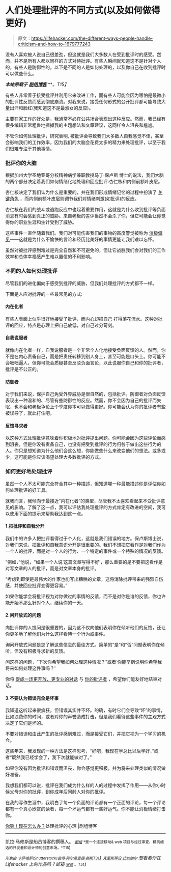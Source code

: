 # 人们处理批评的不同方式(以及如何做得更好)

> 原文：<https://lifehacker.com/the-different-ways-people-handle-criticism-and-how-to-1679777243>

没有人喜欢被人说自己很差劲，但这就是我们大多数人在受到批评时的感受。然而，并不是所有人都以同样的方式对待批评。有些人瞬间就知道这不是针对个人的，有些人是防御性的。以下是不同的人是如何处理的，以及你自己在收到批评时可以做些什么。



***本帖原载于*** [***剧组博客***](http://blog.pickcrew.com/handling-criticism-better/) ***。*T15】**

有些人非常善于接受批评并利用它来改进工作，而有些人可能会因为哪怕是最微小的批评性反馈而感到彻底崩溃。对我来说，接受任何形式的公开批评都可能导致大量出汗和脸红(我知道这不是最淑女的反应)。

主要在家工作的好处是，我通常不必在公共场合表现出这种反应。然而，我已经有很多编辑非常粗鲁地撕掉我的主题想法和文章建议，这同样令人沮丧和尴尬。

不管你如何处理批评，研究表明, 被批评会导致我们大多数人自我感觉不佳，甚至会影响我们的工作效率，因为我们的大脑会花费太多的精力来处理批评，以至于我们很难专注于其他事情。

### 批评你的大脑

根据加州大学圣地亚哥分校精神病学兼职教授马丁·保卢斯 博士的说法，我们大脑的两个部分决定着我们如何情绪化地处理和回应批评:杏仁核和内侧前额叶皮层。

杏仁核决定了我们认为什么是重要的，并在我们形成情绪记忆的过程中扮演了 [关键角色](http://psychology.about.com/od/aindex/g/amygdala.htm) ，而内侧前额叶皮层则调节我们对情绪刺激(如批评)的反应。

杏仁核在我们的战斗或逃跑反应中也起着重要作用，这就是为什么收到批评等负面消息有时会感到真正的威胁。来自老板的差评当然不会杀了你，但它可能会让你觉得你的职业生涯和生计受到了威胁。

这些事件一直伴随着我们。我们对可能伤害我们的事物的高度警觉被称为 [消极偏见](http://dealbook.nytimes.com/2013/06/14/overcoming-your-negativity-bias/)——这就是为什么不愉快的言论和经历比美好的事情更能让我们难以忘怀。

虽然对被批评感到难过是完全自然和不可避免的，但让它战胜我们会对我们的工作效率和总体幸福感产生难以置信的不利影响。

### 不同的人如何处理批评

尽管我们的进化偏向于感受到批评的威胁，但我们处理批评的方式都不一样。

下面是人应对批评的一些最常见的方式:

#### 内在化者

有些人表面上似乎很好地接受了批评，而内心却把自己 打得落花流水。这种对批评的回应，特点是心理上把自己放低，对自己过分苛刻。

#### 自我说服者

就像内在化者一样，自我说服者是一个非常个人化地接受负面反馈的人。然而，你不是在内心责备自己，而是把责任转移到别人身上，甚至可能是口头上。你可能不会咄咄逼人，但你可能会质疑甚至反驳负面言论，以此说服你自己和你的批评者，批评是不公正的。

#### 防御者

对于我们来说，保护自己免受外界威胁是很自然的，包括批评。防御者对负面反馈表现出一种温和的、尽管有些防御性的反应。然而，你不会因为自己的批评而失眠，也不会和老板争论上个季度你本可以做得更好。你可能会认为你的批评者有些被误导了，就此打住吧。

#### 反馈寻求者

以这种方式处理批评意味着你积极地对批评提出问题。你可能会因为这些评论而感到沮丧，但是你没有责备自己，也没有把受到批评的行为归咎于做出这些行为的人。你只是想知道为什么他们会这么想，你能做些什么来改变他们的想法。或多或少，这可能是你应该渴望处理大多数批评的方式。

### 如何更好地处理批评

虽然一个人不太可能完全符合其中一种描述，但知道哪一种最能描述你是评估你如何处理批评的好工具。

就我而言，我倾向于最接近“内在化者”的类型，尽管我不太喜欢看起来不受批评意见的影响。了解了这一点，我可以评估我处理批评的方式肯定有改进的空间，我可以使用下面的提示来帮助我达到这一点。

#### 1.把批评和自我分开

我们中的许多人把批评看得过于个人化，这就是我们错误的地方。保卢斯博士说，对我们来说，把批评和自我意识分开是很重要的。我们不想把它看作是对我们作为一个人的批评，而是对一个人的行为、一个特定的事件或一个特殊的情况的反馈。

“例如，”他说，“如果一个人说‘这篇文章写得不好’，那么重要的是不要把这看作是对写文章的人的批评，而是对文章本身的批评。

“考虑到即使是最伟大的作家也能写出糟糕的文章，这将消除批评带来的强烈自伤感，并使回应批评变得更容易。”

如果你能学会将批评视为对你做过的事情的反馈，而不是对你是谁的反馈，你也许能开始不那么针对个人，继续你的一天。

#### 2.问开放式的问题

向批评你的人提问是很重要的，因为这不仅向他们表明你在倾听他们的反馈，还让你更多地了解他们为什么这样看待一个行为或事件。

询问开放式问题是您了解这些信息的最佳方式。简单的“是”和“否”问题表明你在倾听，但没有积极寻求新的反馈。

问这样的问题，“下次你希望我如何处理这种情况？”或者‘你能举例说明你希望我将来如何处理这件事吗？'

你将 [促成一场更开放、更专业的对话](https://lifehacker.com/how-to-take-constructive-criticism-like-a-champ-5957850) 与 [你的批评者](http://lifehacker.com/how-to-give-criticism-without-sounding-like-a-jerk-5915687) ，希望你们能友好地结束对话。

#### 3.不要认为错误完全是坏事

我知道这听起来很疯狂，但错误其实并不坏。的确，有时它们会导致“坏”的事情，比如浪费你的时间，或者对你的声誉造成打击，但是我们看待这些事件的主观方式决定了它们是坏的。

不要对错误和由此产生的批评感到难过，而是接受它们，并把它视为一个学习的机会。

这些年来，我发现的一种方法是这样思考，“好吧，我现在学总比以后学好，”或者“既然我已经学会了，我下次就能做对了。”

如果你没有因为批评和错误而沮丧，你会感觉更积极，并为将来处理类似的情况做好准备。

我想我们都可以说，批评在我们成为什么样的人的过程中发挥了作用——从你小时候父母对你的批评，到你成年后同龄人对你的批评。

在我的写作生涯中，我明白了每一个负面的评论都有一个正面的评论，每一个评论都有一个真心欣赏的读者，每一个坏运气都有一些好运气。你不能让消极情绪打击你。

[你吸！现在怎么办？](http://blog.pickcrew.com/handling-criticism-better/)处理批评的心理 |剧组博客

* * *

凯拉·马修斯是船员博客的撰稿人。 [<small>*剧组*</small>](http://pickcrew.com/) <small>*是一个连接移动& web 项目与经过审查、精挑细选的开发者和设计师的创意市场。*T15】</small>

<small>*形象由*</small> [<small>*卡萨哈萨*</small>](http://www.shutterstock.com/pic-215539510/stock-vector-business-hand-thumb-up-with-true-and-false-sign-vector-illustration-of-positive-and-negative.html?src=csl_recent_image-1&ws=0)<small>*(Shutterstock)*</small>[<small>*彼得·阿尔弗雷德·赫斯*</small>](https://www.flickr.com/photos/peterhess/5880373792)<small></small>*[<small>T31】克里斯蒂安·比约纳尔</small>](https://www.flickr.com/photos/bjornmeansbear/3439536216) 想看看你在 Lifehacker 上的作品吗？邮箱 [<small>*安迪*</small>](mailto:andy@lifehacker.com) <small>*。*T51】</small>*